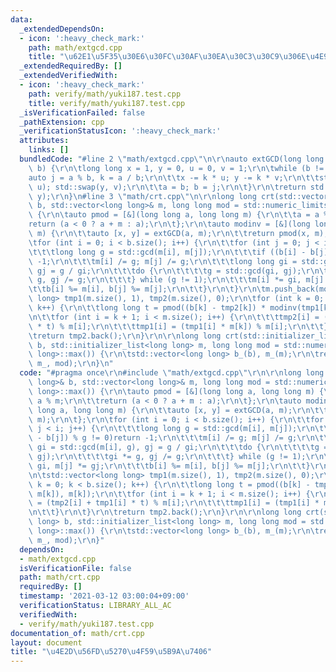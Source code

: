 ```yaml
---
data:
  _extendedDependsOn:
  - icon: ':heavy_check_mark:'
    path: math/extgcd.cpp
    title: "\u62E1\u5F35\u30E6\u30FC\u30AF\u30EA\u30C3\u30C9\u306E\u4E92\u9664\u6CD5"
  _extendedRequiredBy: []
  _extendedVerifiedWith:
  - icon: ':heavy_check_mark:'
    path: verify/math/yuki187.test.cpp
    title: verify/math/yuki187.test.cpp
  _isVerificationFailed: false
  _pathExtension: cpp
  _verificationStatusIcon: ':heavy_check_mark:'
  attributes:
    links: []
  bundledCode: "#line 2 \"math/extgcd.cpp\"\n\r\nauto extGCD(long long a, long long\
    \ b) {\r\n\tlong long x = 1, y = 0, u = 0, v = 1;\r\n\twhile (b != 0) {\r\n\t\t\
    auto j = a % b, k = a / b;\r\n\t\tx -= k * u; y -= k * v;\r\n\t\tstd::swap(x,\
    \ u); std::swap(y, v);\r\n\t\ta = b; b = j;\r\n\t}\r\n\treturn std::make_pair(x,\
    \ y);\r\n}\n#line 3 \"math/crt.cpp\"\n\r\nlong long crt(std::vector<long long>&\
    \ b, std::vector<long long>& m, long long mod = std::numeric_limits<long long>::max())\
    \ {\r\n\tauto pmod = [&](long long a, long long m) {\r\n\t\ta = a % m;\r\n\t\t\
    return (a < 0 ? a + m : a);\r\n\t};\r\n\tauto modinv = [&](long long a, long long\
    \ m) {\r\n\t\tauto [x, y] = extGCD(a, m);\r\n\t\treturn pmod(x, m);\r\n\t};\r\n\
    \tfor (int i = 0; i < b.size(); i++) {\r\n\t\tfor (int j = 0; j < i; j++) {\r\n\
    \t\t\tlong long g = std::gcd(m[i], m[j]);\r\n\t\t\tif ((b[i] - b[j]) % g != 0)return\
    \ -1;\r\n\t\t\tm[i] /= g; m[j] /= g;\r\n\t\t\tlong long gi = std::gcd(m[i], g),\
    \ gj = g / gi;\r\n\t\t\tdo {\r\n\t\t\t\tg = std::gcd(gi, gj);\r\n\t\t\t\tgi *=\
    \ g, gj /= g;\r\n\t\t\t} while (g != 1);\r\n\t\t\tm[i] *= gi, m[j] *= gj;\r\n\t\
    \t\tb[i] %= m[i], b[j] %= m[j];\r\n\t\t}\r\n\t}\r\n\tm.push_back(mod);\r\n\tstd::vector<long\
    \ long> tmp1(m.size(), 1), tmp2(m.size(), 0);\r\n\tfor (int k = 0; k < b.size();\
    \ k++) {\r\n\t\tlong long t = pmod((b[k] - tmp2[k]) * modinv(tmp1[k], m[k]), m[k]);\r\
    \n\t\tfor (int i = k + 1; i < m.size(); i++) {\r\n\t\t\ttmp2[i] = (tmp2[i] + tmp1[i]\
    \ * t) % m[i];\r\n\t\t\ttmp1[i] = (tmp1[i] * m[k]) % m[i];\r\n\t\t}\r\n\t}\r\n\
    \treturn tmp2.back();\r\n}\r\n\r\nlong long crt(std::initializer_list<long long>\
    \ b, std::initializer_list<long long> m, long long mod = std::numeric_limits<long\
    \ long>::max()) {\r\n\tstd::vector<long long> b_(b), m_(m);\r\n\treturn crt(b_,\
    \ m_, mod);\r\n}\n"
  code: "#pragma once\r\n#include \"math/extgcd.cpp\"\r\n\r\nlong long crt(std::vector<long\
    \ long>& b, std::vector<long long>& m, long long mod = std::numeric_limits<long\
    \ long>::max()) {\r\n\tauto pmod = [&](long long a, long long m) {\r\n\t\ta =\
    \ a % m;\r\n\t\treturn (a < 0 ? a + m : a);\r\n\t};\r\n\tauto modinv = [&](long\
    \ long a, long long m) {\r\n\t\tauto [x, y] = extGCD(a, m);\r\n\t\treturn pmod(x,\
    \ m);\r\n\t};\r\n\tfor (int i = 0; i < b.size(); i++) {\r\n\t\tfor (int j = 0;\
    \ j < i; j++) {\r\n\t\t\tlong long g = std::gcd(m[i], m[j]);\r\n\t\t\tif ((b[i]\
    \ - b[j]) % g != 0)return -1;\r\n\t\t\tm[i] /= g; m[j] /= g;\r\n\t\t\tlong long\
    \ gi = std::gcd(m[i], g), gj = g / gi;\r\n\t\t\tdo {\r\n\t\t\t\tg = std::gcd(gi,\
    \ gj);\r\n\t\t\t\tgi *= g, gj /= g;\r\n\t\t\t} while (g != 1);\r\n\t\t\tm[i] *=\
    \ gi, m[j] *= gj;\r\n\t\t\tb[i] %= m[i], b[j] %= m[j];\r\n\t\t}\r\n\t}\r\n\tm.push_back(mod);\r\
    \n\tstd::vector<long long> tmp1(m.size(), 1), tmp2(m.size(), 0);\r\n\tfor (int\
    \ k = 0; k < b.size(); k++) {\r\n\t\tlong long t = pmod((b[k] - tmp2[k]) * modinv(tmp1[k],\
    \ m[k]), m[k]);\r\n\t\tfor (int i = k + 1; i < m.size(); i++) {\r\n\t\t\ttmp2[i]\
    \ = (tmp2[i] + tmp1[i] * t) % m[i];\r\n\t\t\ttmp1[i] = (tmp1[i] * m[k]) % m[i];\r\
    \n\t\t}\r\n\t}\r\n\treturn tmp2.back();\r\n}\r\n\r\nlong long crt(std::initializer_list<long\
    \ long> b, std::initializer_list<long long> m, long long mod = std::numeric_limits<long\
    \ long>::max()) {\r\n\tstd::vector<long long> b_(b), m_(m);\r\n\treturn crt(b_,\
    \ m_, mod);\r\n}"
  dependsOn:
  - math/extgcd.cpp
  isVerificationFile: false
  path: math/crt.cpp
  requiredBy: []
  timestamp: '2021-03-12 03:00:04+09:00'
  verificationStatus: LIBRARY_ALL_AC
  verifiedWith:
  - verify/math/yuki187.test.cpp
documentation_of: math/crt.cpp
layout: document
title: "\u4E2D\u56FD\u5270\u4F59\u5B9A\u7406"
---
```


